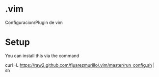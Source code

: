 .vim
====

Configuracion/Plugin de vim


Setup
====

You can install this via the command

curl -L https://raw2.github.com/fjuarezmurillo/.vim/master/run_config.sh | sh
